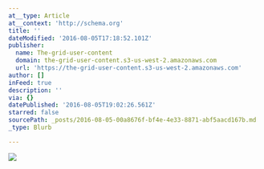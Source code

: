 ```yaml
---
at__type: Article
at__context: 'http://schema.org'
title: ''
dateModified: '2016-08-05T17:18:52.101Z'
publisher:
  name: The-grid-user-content
  domain: the-grid-user-content.s3-us-west-2.amazonaws.com
  url: 'https://the-grid-user-content.s3-us-west-2.amazonaws.com'
author: []
inFeed: true
description: ''
via: {}
datePublished: '2016-08-05T19:02:26.561Z'
starred: false
sourcePath: _posts/2016-08-05-00a8676f-bf4e-4e33-8871-abf5aacd167b.md
_type: Blurb

---
```

![](https://the-grid-user-content.s3-us-west-2.amazonaws.com/d11c0c05-477b-4724-a777-9742067ebd2e.jpg)